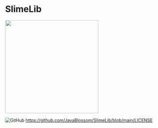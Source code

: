 # SlimeLib

<img src="https://i.imgur.com/SflZgpX.png" width="300">

![GitHub](https://img.shields.io/github/license/JavaBlossom/SlimeLib?color=51cc00&label=License)
https://github.com/JavaBlossom/SlimeLib/blob/main/LICENSE

